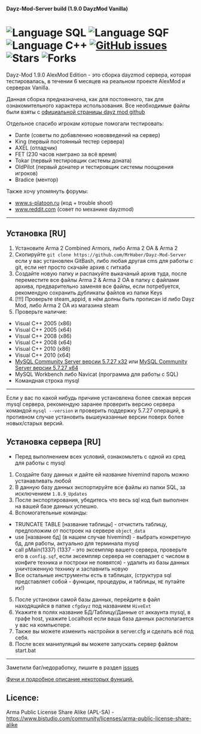 **Dayz-Mod-Server build (1.9.0 DayzMod Vanilla)**

![Language SQL](https://img.shields.io/badge/language-sql-yellow.svg)
![Language SQF](https://img.shields.io/badge/language-sqf-blue.svg)
![Language C++](https://img.shields.io/badge/language-c++-red.svg)
[![GitHub issues](https://img.shields.io/github/issues/MrHaber/Dayz-Mod-Server.svg)](https://github.com/MrHaber/Dayz-Mod-Server/issues)
![Stars](https://img.shields.io/github/stars/MrHaber/Dayz-Mod-Server?color=yellow)
![Forks](https://img.shields.io/github/forks/MrHaber/Dayz-Mod-Server?color=orange)
===============================
Dayz-Mod 1.9.0 AlexMod Edition - это сборка dayzmod сервера, которая тестировалась, в течении 6 месяцев на реальном проекте AlexMod и серверах Vanilla.


Данная сборка предназначена, как для постоянного, так для ознакомительного характера использования. Все необходимые файлы были взяты с [официальной страницы dayz mod github](https://github.com/DayZMod/DayZ)

Отдельное спасибо игрокам которые помогали тестировать:

* Dante (советы по добавлению нововведений на сервер)
* King (первый постоянный тестер сервера)
* AXEL (отладчик)
* FET (230 часов наиграно за всё время)
* Tokar (первый тестировщик системы доната)
* OldPilot (первый донатер и тестировщик системы поощрения игроков)
* Bradice (ментор)

Также хочу упомянуть форумы: 
* www.s-platoon.ru (код + trouble shoot)
* www.reddit.com (совет по механике dayzmod)
---------------------------

Установка [RU]
---------------------------
1. Установите Arma 2 Combined Armors, либо Arma 2 OA & Arma 2
2. Скопируйте `git clone https://github.com/MrHaber/Dayz-Mod-Server` если у вас установлен GitBash, либо любая другая cms для работы с git, если нет просто скачайе архив с гитхаба
3. Создайте новую папку и распакуйте выкачаный архив туда, после переместите все файлы Arma 2 & Arma 2 OA в папку с файлами архива, предварительно заменяя все файлы, если потребуется, рекомендую сохранить дубликаты файлов из папки Keys
4. [!!!] Проверьте steam_appid, в нём долны быть прописан id либо Dayz Mod, либо Arma 2 OA из магазина steam
5. Проверьте наличие:
* Visual C++ 2005 (x86)
* Visual C++ 2005 (x64)
* Visual C++ 2008 (x86)
* Visual C++ 2008 (x64)
* Visual C++ 2010 (x86)
* Visual C++ 2010 (x64)
* [MySQL Community Server версии 5.7.27 x32](https://downloads.mysql.com/archives/get/p/23/file/mysql-5.7.27-win32.zip) или [MySQL Community Server версии 5.7.27 x64](https://downloads.mysql.com/archives/get/p/23/file/mysql-5.7.27-winx64.zip)
* MySQL Workbench либо Navicat (программа для работы с SQL)
* Командная строка mysql
------------------------------
Если у вас по какой нибудь причине установлена более свежая версия mysql сервера, рекомендую заранее проверить версию сервера командой `mysql --version` и проверить поддержку 5.7.27 операций, в противном случае установить вышеуказанные версии поверх более новых/старых версий.

Установка сервера [RU]
------------------------------
* Перед выполнением всех условий, ознакомьтеть с одной из сред для работы с mysql
1. Создайте базу данных и дайте ей название hivemind пароль можно устанавливать любой
2. В данную базу данных экспортируйте все файлы из папки SQL, за исключением `1.8.9_Updates`
3. После экспортирования, убедитесь что весь sql код был выполнен на вашей базе данных успешно.
4. Вспомогательные команды: 
* TRUNCATE TABLE [название таблицы] - отчистить таблицу, предположим от построек на сервере `object_data`
* use [название бд] (в нашем случае hivemind) - выбрать конкретную бд, для работы, актуально для терминала mysql
* call pMain(1337) (1337 - это эксемпляр вашего сервера, проверьте его в `config.sqf`, если эксемпляр сервера не совпадает с числом в конфиге техника и построки не появятся) - удалить из базы данных уничтоженную технику и заспавнить новую
* Все остальные инструменты есть в таблицах, (структура sql представляет собой - функции, процедуры, и таблицы, `НЕ` путайте их!)
5. После установки самой базы данных, перейдите в файл находящийся в папке `cfgdayz` под названием `HiveExt`
6. Укажите в полях название БД/Таблицу/Данные от аккаунта mysql, в графе host, укажите Localhost если ваша база данных располагается у вас на компьютере.
7. Также вы можете изменить настройки в server.cfg и сделать всё под себя.
8. После всех манипуляций вы можете запускать сервер файлом start.bat
------------------------------
Заметили баг/недоработку, пишите в раздел [issues](https://github.com/MrHaber/Dayz-Mod-Server/issues)

[Фичи и подробное описание некоторых функций.](https://drive.google.com/file/d/1YmrcydPkIOVx5p9RS-bWEjuTpufDvarC/view?usp=sharing) 

Licence:
--------------------------
Arma Public License Share Alike (APL-SA) - https://www.bistudio.com/community/licenses/arma-public-license-share-alike
